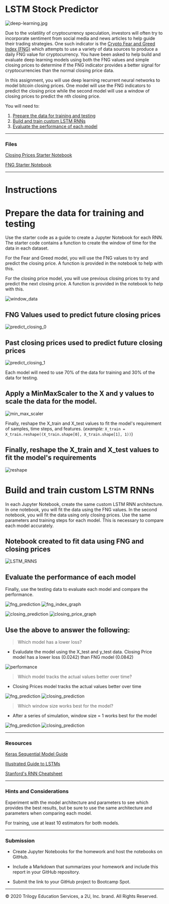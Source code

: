 # LSTM Stock Predictor

![deep-learning.jpg](Images/deep-learning.jpg)

Due to the volatility of cryptocurrency speculation, investors will often try to incorporate sentiment from social media and news articles to help guide their trading strategies. One such indicator is the [Crypto Fear and Greed Index (FNG)](https://alternative.me/crypto/fear-and-greed-index/) which attempts to use a variety of data sources to produce a daily FNG value for cryptocurrency. You have been asked to help build and evaluate deep learning models using both the FNG values and simple closing prices to determine if the FNG indicator provides a better signal for cryptocurrencies than the normal closing price data.

In this assignment, you will use deep learning recurrent neural networks to model bitcoin closing prices. One model will use the FNG indicators to predict the closing price while the second model will use a window of closing prices to predict the nth closing price.

You will need to:

1. [Prepare the data for training and testing](#prepare-the-data-for-training-and-testing)
2. [Build and train custom LSTM RNNs](#build-and-train-custom-lstm-rnns)
3. [Evaluate the performance of each model](#evaluate-the-performance-of-each-model)

- - -

### Files

[Closing Prices Starter Notebook](Starter_Code/lstm_stock_predictor_closing.ipynb)

[FNG Starter Notebook](Starter_Code/lstm_stock_predictor_fng.ipynb)

- - -

# Instructions

# Prepare the data for training and testing

Use the starter code as a guide to create a Jupyter Notebook for each RNN. The starter code contains a function to create the window of time for the data in each dataset.

For the Fear and Greed model, you will use the FNG values to try and predict the closing price. A function is provided in the notebook to help with this.

For the closing price model, you will use previous closing prices to try and predict the next closing price. A function is provided in the notebook to help with this.

![window_data](Images/window_data.JPG)

## FNG Values used to predict future closing prices
![predict_closing_0](Images/predict_closing_price.JPG)

## Past closing prices used to predict future closing prices
![predict_closing_1](Images/predict_closing_price_1.JPG)

Each model will need to use 70% of the data for training and 30% of the data for testing.

## Apply a MinMaxScaler to the X and y values to scale the data for the model.

![min_max_scaler](Images/min_max_scaler.JPG)

Finally, reshape the X_train and X_test values to fit the model's requirement of samples, time steps, and features. (*example:* `X_train = X_train.reshape((X_train.shape[0], X_train.shape[1], 1))`)

## Finally, reshape the X_train and X_test values to fit the model's requirements
![reshape](Images/reshaped.JPG)

# Build and train custom LSTM RNNs

In each Jupyter Notebook, create the same custom LSTM RNN architecture. In one notebook, you will fit the data using the FNG values. In the second notebook, you will fit the data using only closing prices.
Use the same parameters and training steps for each model. This is necessary to compare each model accurately.

## Notebook created to fit data using FNG and closing prices
![LSTM_RNNS](Images/LSTM_RNNS.JPG)

## Evaluate the performance of each model

Finally, use the testing data to evaluate each model and compare the performance.

![fng_prediction](Images/fng_prediction.JPG)
![fng_index_graph](Images/fng_index.JPG)

![closing_prediction](Images/closing_prediction.JPG)
![closing_price_graph](Images/closing_price.JPG)

## Use the above to answer the following:


> Which model has a lower loss?

* Evaludate the model using the X_test and y_test data. Closing Price model has a lower loss (0.0242) than FNG model (0.0842)

![performance](Images/performance.JPG)

> Which model tracks the actual values better over time?

* Closing Prices model tracks the actual values better over time

![fng_prediction](Images/fng_prediction.JPG)
![closing_prediction](Images/closing_prediction.JPG)

> Which window size works best for the model?

* After a series of simulation, window size = 1 works best for the model

![fng_prediction](Images/fng_window_size_1.JPG)
![closing_prediction](Images/closing_window_size_1.JPG)

- - -

### Resources

[Keras Sequential Model Guide](https://keras.io/getting-started/sequential-model-guide/)

[Illustrated Guide to LSTMs](https://towardsdatascience.com/illustrated-guide-to-lstms-and-gru-s-a-step-by-step-explanation-44e9eb85bf21)

[Stanford's RNN Cheatsheet](https://stanford.edu/~shervine/teaching/cs-230/cheatsheet-recurrent-neural-networks)

- - -

### Hints and Considerations

Experiment with the model architecture and parameters to see which provides the best results, but be sure to use the same architecture and parameters when comparing each model.

For training, use at least 10 estimators for both models.

- - -

### Submission

* Create Jupyter Notebooks for the homework and host the notebooks on GitHub.

* Include a Markdown that summarizes your homework and include this report in your GitHub repository.

* Submit the link to your GitHub project to Bootcamp Spot.

- - -

© 2020 Trilogy Education Services, a 2U, Inc. brand. All Rights Reserved.
